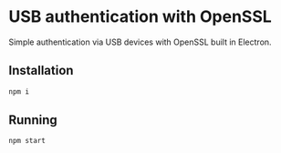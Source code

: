 # USB authentication with OpenSSL
Simple authentication via USB devices with OpenSSL built in Electron.

## Installation

```bash
npm i
```

## Running

```bash
npm start
```
